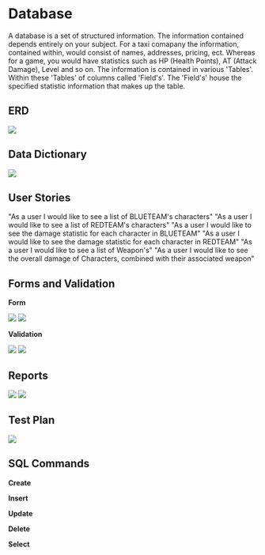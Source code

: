 # Database
A database is a set of structured information. The information contained depends entirely on your subject. For a taxi comapany the information, contained within, would consist of names, addresses, pricing, ect. Whereas for a game, you would have statistics such as HP (Health Points), AT (Attack Damage), Level and so on. The information is contained in various 'Tables'. Within these 'Tables' of columns called 'Field's'. The 'Field's' house the specified statistic information that makes up the table.    


## ERD


![](https://i.imgur.com/5vEVdFi.png)


## Data Dictionary


![](https://i.imgur.com/7kqx1X9.png)


## User Stories


"As a user I would like to see a list of BLUETEAM's characters"
"As a user I would like to see a list of REDTEAM's characters"
"As a user I would like to see the damage statistic for each character in BLUETEAM"
"As a user I would like to see the damage statistic for each character in REDTEAM"
"As a user I would like to see a list of Weapon's"
"As a user I would like to see the overall damage of Characters, combined with their associated weapon"


## Forms and Validation


**Form**


![](https://i.imgur.com/oDx8F0f.png)
![](https://i.imgur.com/2zYLgBf.png)


**Validation** 


![](https://i.imgur.com/Zs2PO62.png)
![](https://i.imgur.com/azOmQ8s.png)


## Reports


![](https://i.imgur.com/Eqcv2Dd.png)
![](https://i.imgur.com/UjIEg8B.png)


## Test Plan


![](https://i.imgur.com/kiTTOht.png)

## SQL Commands

**Create**


**Insert**


**Update**


**Delete**


**Select**
